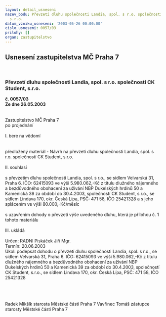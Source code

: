 ```yaml
---
layout: detail_usneseni
nazev_bodu: Převzetí dluhu společnosti Landia, spol. s r.o. společností CK Student,
  s.r.o.
datum_vzniku_usneseni: '2003-05-26 00:00:00'
cislo_usneseni: 0057/03
prilohy: []
organ: zastupitelstvo
---
```

<div id="ucUsn_pList" class="usn">
	<span><h2>Usnesení zastupitelstva MČ Praha 7 </h2>
<br></span><div class="standBody">
<span><h3>Převzetí dluhu společnosti Landia, spol. s r.o. společností CK Student, s.r.o.</h3></span><div class="center">
		<strong>č. 0057/03</strong><br>
	</div>
<div class="center">
		<strong>Ze dne 26.05.2003</strong><br><br>
	</div>
<br>Zastupitelstvo MČ Praha 7<br>po projednání<br><br>I.	bere na vědomí<br><br> <br>předložený materiál - Návrh na převzetí dluhu společnosti Landia, spol. s r.o. společností CK Student, s.r.o.<br><br>II.	souhlasí <br><br>s převzetím dluhu společnosti Landia, spol. s r.o., se sídlem Velvarská 31, Praha 6. IČO: 62415093 ve výši 5.980.062,-Kč z titulu dlužného nájemného a bezdůvodného obohacení za užívání NBP Dukelských hrdinů 50 a Kamenická 39 za období do 30.4.2003, společností CK Student, s.r.o., se sídlem Lindava 170, okr. Česká Lípa, PSČ: 471 58, IČO 25421328 a s jeho splácením ve výši 80.000,-Kč/měsíc<br><br>s uzavřením dohody o převzetí výše uvedeného dluhu, která je přílohou č. 1 tohoto materiálu<br><br>III.	ukládá <br><br>Určen:	RADNI Piskáček Jiří Mgr.<br>Termín: 20.06.2003<br>Úkol:	podepsat dohodu o převzetí dluhu společnosti Landia, spol. s r.o., se sídlem Velvarská 31, Praha 6. IČO: 62415093 ve výši 5.980.062,-Kč z titulu dlužného nájemného a bezdůvodného obohacení za užívání NBP Dukelských hrdinů 50 a Kamenická 39 za období do 30.4.2003, společností CK Student, s.r.o., se sídlem Lindava 170, okr. Česká Lípa, PSČ: 471 58, IČO 25421328 <br> <br><br> <br>	<br> Radek Mikšík starosta Městské části Praha 7	 Vavřinec Tomáš zástupce starosty Městské části Praha 7<br>	<br><br>
</div>
</div>